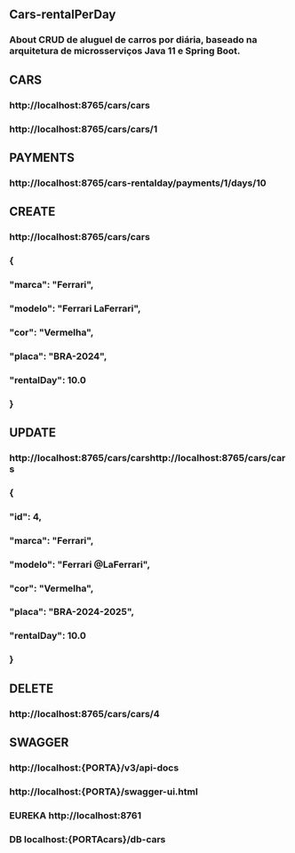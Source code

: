 ## Cars-rentalPerDay
### About CRUD de aluguel de carros por diária, baseado na arquitetura de microsserviços Java 11 e Spring Boot.
## CARS
### http://localhost:8765/cars/cars
### http://localhost:8765/cars/cars/1
## PAYMENTS
### http://localhost:8765/cars-rentalday/payments/1/days/10

## CREATE
### http://localhost:8765/cars/cars
### {
###    "marca": "Ferrari",
###    "modelo": "Ferrari LaFerrari",
###    "cor": "Vermelha",
###    "placa": "BRA-2024",
###    "rentalDay": 10.0
### }
## UPDATE
### http://localhost:8765/cars/carshttp://localhost:8765/cars/cars
### {
###    "id": 4,
###   "marca": "Ferrari",
###    "modelo": "Ferrari @LaFerrari",
###    "cor": "Vermelha",
###    "placa": "BRA-2024-2025",
###    "rentalDay": 10.0
### }
## DELETE
### http://localhost:8765/cars/cars/4

## SWAGGER
### http://localhost:{PORTA}/v3/api-docs
### http://localhost:{PORTA}/swagger-ui.html

### EUREKA http://localhost:8761
### DB localhost:{PORTAcars}/db-cars
